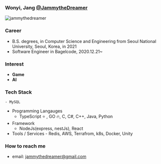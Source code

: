 ### Wonyi, Jang [@JammytheDreamer](https://jammythedreamer.github.io)

<p align="left"> <img src="https://komarev.com/ghpvc/?username=jammythedreamer" alt="jammythedreamer" /> </p>

### Career

- B.S. degrees, in Computer Science and Engineering from Seoul National University, Seoul, Korea, in 2021
- Software Engineer in Bagelcode, 2020.12.21~

### Interest
- **Game**
- **AI**

### Tech Stack
    - MySQL
- Programming Langauges
    - TypeScript ⭐ , GO 🔥, C, C#, C++, Java, Python
- Framework
    - NodeJs(express, nestJs), React
- Tools / Services
        - Redis, AWS, Terrafrom, k8s, Docker, Unity

### How to reach me
- email: jammythedreamer@gmail.com

<!--
**jammythedreamer/jammythedreamer** is a ✨ _special_ ✨ repository because its `README.md` (this file) appears on your GitHub profile.

Here are some ideas to get you started:

- 🔭 I’m currently working on ...
- 🌱 I’m currently learning ...
- 👯 I’m looking to collaborate on ...
- 🤔 I’m looking for help with ...
- 💬 Ask me about ...
- 📫 How to reach me: ...
- 😄 Pronouns: ...
- ⚡ Fun fact: ...
-->
